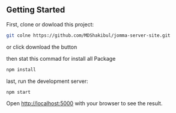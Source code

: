 ## Getting Started

First, clone or dowload this project:

```bash
git colne https://github.com/MDShakibul/jomma-server-site.git
```
or click download the button

then stat this commad for install all Package

```bash
npm install
```

last, run the development server:

```bash
npm start
```

Open [http://localhost:5000](http://localhost:5000) with your browser to see the result.

